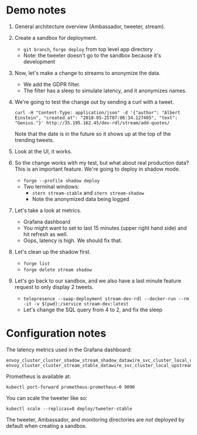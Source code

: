 # Demo notes

1. General architecture overview (Ambassador, tweeter, stream).
2. Create a sandbox for deployment.
   * `git branch`, `forge deploy` from top level app directory
   * Note: the tweeter doesn't go to the sandbox because it's development
3. Now, let's make a change to streams to anonymize the data.
   * We add the GDPR filter.
   * The filter has a sleep to simulate latency, and it anonymizes names.
4. We're going to test the change out by sending a curl with a tweet.

   ```
   curl -H "Content-Type: application/json" -d '{"author": "Albert Einstein", "created_at": "2018-05-25T07:06:34.127405", "text": "Genius."}' http://35.195.162.45/dev-rdl/stream/add-quotes/
   ```

   Note that the date is in the future so it shows up at the top of the trending tweets.

5. Look at the UI, it works.
6. So the change works with my test, but what about real production data? This is an important feature. We're going to deploy in shadow mode.
   * `forge --profile shadow deploy`
   * Two terminal windows:
     * `stern stream-stable` and `stern stream-shadow`
     * Note the anonymized data being logged
7. Let's take a look at metrics.
   * Grafana dashboard
   * You might want to set to last 15 minutes (upper right hand side) and hit refresh as well.
   * Oops, latency is high. We should fix that.
8. Let's clean up the shadow first.
   * `forge list`
   * `forge delete stream shadow`
9. Let's go back to our sandbox, and we also have a last minute feature request to only display 2 tweets.
   * `telepresence --swap-deployment stream-dev-rdl --docker-run --rm -it -v $(pwd):/service stream-dev:latest`
   * Let's change the SQL query from 4 to 2, and fix the sleep

# Configuration notes

The latency metrics used in the Grafana dashboard:

```
envoy_cluster_cluster_shadow_stream_shadow_datawire_svc_cluster_local_upstream_rq_time
envoy_cluster_cluster_stream_stable_datawire_svc_cluster_local_upstream_rq_time
```

Prometheus is available at:

```
kubectl port-forward prometheus-prometheus-0 9090
```

You can scale the tweeter like so:

```
kubectl scale --replicas=0 deploy/tweeter-stable
```

The tweeter, Ambassador, and monitoring directories are *not* deployed by default when creating a sandbox. 